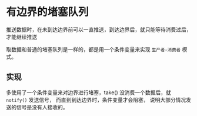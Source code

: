 # 有边界的堵塞队列

推送数据时，在未到达边界前可以一直推送，到达边界后，就只能等待消费过后，才能继续推送

取数据和普通的堵塞队列是一样的，都是用一个条件变量来实现 `生产者-消费者` 模式。

## 实现
多使用了一个条件变量来对边界进行堵塞，take() 没消费一个数据后，就 `notify()` 发送信号， 而直到到达边界时，条件变量才会阻塞，
说明大部分情况发送的信号是没有人接收的。